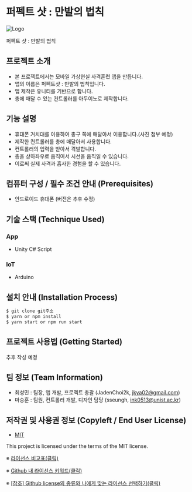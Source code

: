 # 퍼펙트 샷 : 만발의 법칙
![Logo](https://raw.githubusercontent.com/osamhack2021/APP_IoT_PerfectShot_macgyvers/main/APP/PerfectShotVR/Image/logo.PNG)

퍼펙트 샷 : 만발의 법칙
## 프로젝트 소개
- 본 프로젝트에서는 모바일 가상현실 사격훈련 앱을 만듭니다.
- 앱의 이름은 퍼펙트샷 : 만발의 법칙입니다.
- 앱 제작은 유니티를 기반으로 합니다.
- 총에 매달 수 있는 컨트롤러를 아두이노로 제작합니다.


## 기능 설명
 - 휴대폰 거치대를 이용하여 총구 쪽에 매달아서 이용합니다.(사진 첨부 예정)
 - 제작한 컨트롤러를 총에 매달아서 사용합니다.
 - 컨트롤러의 입력을 받아서 격발합니다.
 - 총을 상하좌우로 움직여서 시선을 움직일 수 있습니다.
 - 이로써 실제 사격과 흡사한 경험을 할 수 있습니다.

## 컴퓨터 구성 / 필수 조건 안내 (Prerequisites)
* 안드로이드 휴대폰 (버전은 추후 수정)

## 기술 스택 (Technique Used) 
### App
 -  Unity C# Script
 
### IoT
 -  Arduino

## 설치 안내 (Installation Process)
```bash
$ git clone git주소
$ yarn or npm install
$ yarn start or npm run start
```

## 프로젝트 사용법 (Getting Started)
추후 작성 예정
 
## 팀 정보 (Team Information)
- 최성민 : 팀장, 앱 개발, 프로젝트 총괄 (JadenChoi2k, jkya02@gmail.com)
- 마승훈 : 팀원, 컨트롤러 개발, 디자인 담당 (sseungh, ink0513@unist.ac.kr)

## 저작권 및 사용권 정보 (Copyleft / End User License)
 * [MIT](https://github.com/osam2020-WEB/Sample-ProjectName-TeamName/blob/master/license.md)

This project is licensed under the terms of the MIT license.

※ [라이선스 비교표(클릭)](https://olis.or.kr/license/compareGuide.do)

※ [Github 내 라이선스 키워드(클릭)](https://docs.github.com/en/github/creating-cloning-and-archiving-repositories/creating-a-repository-on-github/licensing-a-repository)

※ [\[참조\] Github license의 종류와 나에게 맞는 라이선스 선택하기(클릭)](https://flyingsquirrel.medium.com/github-license%EC%9D%98-%EC%A2%85%EB%A5%98%EC%99%80-%EB%82%98%EC%97%90%EA%B2%8C-%EB%A7%9E%EB%8A%94-%EB%9D%BC%EC%9D%B4%EC%84%A0%EC%8A%A4-%EC%84%A0%ED%83%9D%ED%95%98%EA%B8%B0-ae29925e8ff4)
